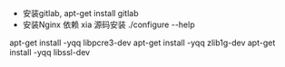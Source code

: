 - 安装gitlab, apt-get install gitlab
- 安装Nginx 依赖 
xia
源码安装 ./configure --help

apt-get install -yqq libpcre3-dev
apt-get install -yqq zlib1g-dev
apt-get install -yqq libssl-dev

<!--stackedit_data:
eyJoaXN0b3J5IjpbMjAwNzIyMzI1OF19
-->